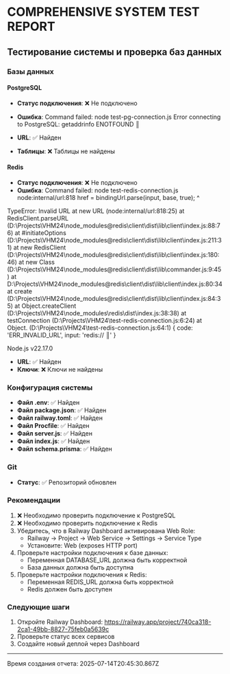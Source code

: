 # COMPREHENSIVE SYSTEM TEST REPORT

## Тестирование системы и проверка баз данных

### Базы данных

#### PostgreSQL

- **Статус подключения**: ❌ Не подключено
- **Ошибка**: Command failed: node test-pg-connection.js
Error connecting to PostgreSQL: getaddrinfo ENOTFOUND                                      ║

- **URL**: ✅ Найден
- **Таблицы**: ❌ Таблицы не найдены



#### Redis

- **Статус подключения**: ❌ Не подключено
- **Ошибка**: Command failed: node test-redis-connection.js
node:internal/url:818
      href = bindingUrl.parse(input, base, true);
                        ^

TypeError: Invalid URL
    at new URL (node:internal/url:818:25)
    at RedisClient.parseURL (D:\Projects\VHM24\node_modules\@redis\client\dist\lib\client\index.js:88:76)
    at #initiateOptions (D:\Projects\VHM24\node_modules\@redis\client\dist\lib\client\index.js:211:31)
    at new RedisClient (D:\Projects\VHM24\node_modules\@redis\client\dist\lib\client\index.js:180:46)
    at new Class (D:\Projects\VHM24\node_modules\@redis\client\dist\lib\commander.js:9:45)
    at D:\Projects\VHM24\node_modules\@redis\client\dist\lib\client\index.js:80:34
    at create (D:\Projects\VHM24\node_modules\@redis\client\dist\lib\client\index.js:84:35)
    at Object.createClient (D:\Projects\VHM24\node_modules\redis\dist\index.js:38:38)
    at testConnection (D:\Projects\VHM24\test-redis-connection.js:6:24)
    at Object.<anonymous> (D:\Projects\VHM24\test-redis-connection.js:64:1) {
  code: 'ERR_INVALID_URL',
  input: 'redis://                                          ║'
}

Node.js v22.17.0

- **URL**: ✅ Найден
- **Ключи**: ❌ Ключи не найдены



### Конфигурация системы

- **Файл .env**: ✅ Найден
- **Файл package.json**: ✅ Найден
- **Файл railway.toml**: ✅ Найден
- **Файл Procfile**: ✅ Найден
- **Файл server.js**: ✅ Найден
- **Файл index.js**: ✅ Найден
- **Файл schema.prisma**: ✅ Найден

### Git

- **Статус**: ✅ Репозиторий обновлен

### Рекомендации

1. ❌ Необходимо проверить подключение к PostgreSQL
2. ❌ Необходимо проверить подключение к Redis
3. Убедитесь, что в Railway Dashboard активирована Web Role:
   - Railway → Project → Web Service → Settings → Service Type
   - Установите: Web (exposes HTTP port)
4. Проверьте настройки подключения к базе данных:
   - Переменная DATABASE_URL должна быть корректной
   - База данных должна быть доступна
5. Проверьте настройки подключения к Redis:
   - Переменная REDIS_URL должна быть корректной
   - Redis должен быть доступен

### Следующие шаги

1. Откройте Railway Dashboard: https://railway.app/project/740ca318-2ca1-49bb-8827-75feb0a5639c
2. Проверьте статус всех сервисов
3. Создайте новый деплой через Dashboard

---
Время создания отчета: 2025-07-14T20:45:30.867Z
